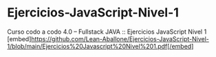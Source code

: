 # Ejercicios-JavaScript-Nivel-1
Curso codo a codo 4.0 – Fullstack JAVA :: Ejercicios JavaScript Nivel 1
[embed]https://github.com/Lean-Aballone/Ejercicios-JavaScript-Nivel-1/blob/main/Ejercicios%20Javascript%20Nivel%201.pdf[/embed]
